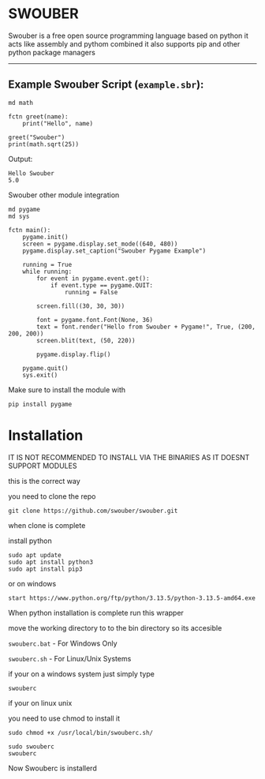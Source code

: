 # SWOUBER
Swouber is a free open source programming language based on python it acts like assembly and pythom combined it also supports pip and other python package managers

---

## Example Swouber Script (`example.sbr`):

```sbr
md math

fctn greet(name):
    print("Hello", name)

greet("Swouber")
print(math.sqrt(25))
```
Output:

```
Hello Swouber
5.0
```

Swouber other module integration

```
md pygame
md sys

fctn main():
    pygame.init()
    screen = pygame.display.set_mode((640, 480))
    pygame.display.set_caption("Swouber Pygame Example")
    
    running = True
    while running:
        for event in pygame.event.get():
            if event.type == pygame.QUIT:
                running = False
        
        screen.fill((30, 30, 30))
        
        font = pygame.font.Font(None, 36)
        text = font.render("Hello from Swouber + Pygame!", True, (200, 200, 200))
        screen.blit(text, (50, 220))
        
        pygame.display.flip()
    
    pygame.quit()
    sys.exit()
```

Make sure to install the module  with

```
pip install pygame
```

# Installation

IT IS NOT RECOMMENDED TO INSTALL VIA THE BINARIES AS IT DOESNT SUPPORT MODULES

this is the correct way 

you need to clone the repo

```
git clone https://github.com/swouber/swouber.git
```
when clone is complete

install python

```
sudo apt update
sudo apt install python3
sudo apt install pip3
```

or on windows

```
start https://www.python.org/ftp/python/3.13.5/python-3.13.5-amd64.exe
```

When python installation is complete run this wrapper

move the working directory to to the bin directory so its accesible

`swouberc.bat` - For Windows Only

`swouberc.sh` - For Linux/Unix Systems

if your on a windows system just simply type

```
swouberc
```

if your on linux unix 

you need to use chmod to install it

```
sudo chmod +x /usr/local/bin/swouberc.sh/

sudo swouberc
swouberc
```

Now Swouberc is installerd


